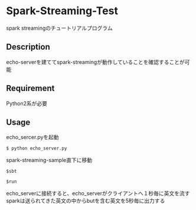 # Spark-Streaming-Test

spark streamingのチュートリアルプログラム

## Description

echo-serverを建ててspark-streamingが動作していることを確認することが可能

## Requirement

Python2系が必要

## Usage

echo_sercer.pyを起動

`$ python echo_server.py`

spark-streaming-sample直下に移動

`$sbt`

`$run`



echo_serverに接続すると、echo_serverがクライアントへ１秒毎に英文を流す
sparkは送られてきた英文の中からbutを含む英文を5秒毎に出力する
